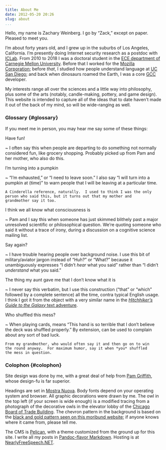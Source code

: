 ```yaml
---
title: About Me
date: 2012-05-20 20:26
slug: about
...
```


Hello, my name is Zachary Weinberg.  I go by “Zack,” except on
paper. Pleased to meet you.

I’m about forty years old, and I grew up in the suburbs of Los
Angeles, California.  I’m presently doing Internet security research
as a postdoc with [ICLab](https://iclab.org).
From 2010 to 2018 I was a doctoral student in the
[ECE department of Carnegie Mellon University](https://www.ece.cmu.edu/).
Before that I worked for the
[Mozilla Corporation](https://www.mozilla.org/en-US/foundation/moco/);
before *that*, I studied how people understand language at
[UC San Diego](https://cogsci.ucsd.edu/); and back when dinosaurs
roamed the Earth, I was a core [GCC](https://gcc.gnu.org/) developer.

My interests range all over the sciences and a little way into
philosophy, plus some of the arts (notably, candle-making, pottery,
and game design).  This website is intended to capture all of the
ideas that to date haven’t made it out of the back of my mind, so will
be wide-ranging as well.

### Glossary {#glossary}

If you meet me in person, you may hear me say some of these things:

Have fun!

  ~ I often say this when people are departing to do something not
    normally considered fun, like grocery shopping.  Probably picked up
    from Pam and her mother, who also do this.

I’m turning into a pumpkin

  ~ “I’m exhausted,” or “I need to leave soon.”  I also say “I will
    turn into a pumpkin at (time)” to warn people that I will be leaving
    at a particular time.

    A Cinderella reference, naturally.  I used to think I was the only
    person who said this, but it turns out that my mother and
    grandmother say it too.

I think we all know what consciousness is

  ~ Pam and I say this when someone has just skimmed blithely past
    a major unresolved scientific or philosophical question.  We’re
    quoting someone who said it without a trace of irony, during a
    discussion on a cognitive science mailing list.

Say again?

  ~ I have trouble hearing people over background noise.  I use
    this bit of military/aviator jargon instead of “Huh?” or “What?”
    because it unambiguously expresses “I didn’t *hear* what you
    said” rather than “I didn’t *understand* what you said.”

The thing my aunt gave me that I don’t know what it is

  ~ I never say this verbatim, but I use this construction (“that” or
    “which” followed by a complete sentence) all the time, contra
    typical English usage.  I think I got it from the object with a
    very similar name in the
    [*Hitchhiker’s Guide to the Galaxy* text adventure](https://www.bbc.co.uk/h2g2game).

Who shuffled this mess?

  ~ When playing cards, means “This hand is so terrible that I don’t
    believe the deck was shuffled properly.”  By extension, can be
    used to complain about any sort of bad luck.

    From my grandmother, who would often say it and then go on to win
    the round anyway.  For maximum humor, say it when *you* shuffled
    the mess in question.

### Colophon {#colophon}

Site design was done by me, with a great deal of help from
[Pam Griffith](https://pamgriffith.net/), whose design-fu is far
superior.

Headings are set in
[Mostra Nuova](https://www.marksimonson.com/fonts/view/mostra-nuova).
Body fonts depend on your operating system and browser.  All graphic
decorations were drawn by me.  The owl in the top left (if your screen
is wide enough) is a modified tracing from a photograph of the
decorative owls in the elevator lobby of the
[Chicago Board of Trade Building](https://www.architecture.org/learn/resources/buildings-of-chicago/building/chicago-board-of-trade-building/).
The chevron pattern in the background is based on the
[black and gold pattern seen on this moribund website](https://web.archive.org/web/20141218065258/http://shipwreckradio.com/);
if anyone knows where it came from, please tell me.

The CMS is [Pelican](https://blog.getpelican.com/), with a theme customized
from the ground up for this site.
I write all my posts in
[Pandoc-flavor Markdown](https://pandoc.org/).
Hosting is at
[NearlyFreeSpeech.NET](https://www.nearlyfreespeech.net/).
